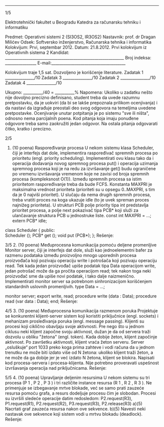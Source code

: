 --------------------------------------------------------------------------------


1/5 
 
Elektrotehnički fakultet u Beogradu 
Katedra za računarsku tehniku i informatiku 
 
Predmet: Operativni sistemi 2 (SI3OS2, IR3OS2) 
Nastavnik: prof. dr Dragan Milićev 
Odsek: Softversko inženjerstvo, Računarska tehnika i informatika 
Kolokvijum: Prvi, septembar 2012. 
Datum: 21.8.2012. 
Prvi kolokvijum iz Operativnih sistema 2 
Kandidat: _____________________________________________________________ 
Broj indeksa: ________________  E-mail:______________________________________ 
 
Kolokvijum traje 1,5 sat. Dozvoljeno je korišćenje literature. 
Zadatak 1 _______________/10   Zadatak 3 _______________/10 
Zadatak 2 _______________/10   Zadatak 4 _______________/10 
 
Ukupno: __________/40 = __________% 
Napomena: Ukoliko u zadatku nešto nije dovoljno precizno definisano, student treba  da 
uvede razumnu pretpostavku, da je uokviri (da bi se lakše prepoznala prilikom ocenjivanja) i 
da  nastavi  da  izgrađuje  preostali  deo  svog  odgovora  na  temeljima  uvedene  pretpostavke. 
Ocenjivanje unutar potpitanja je po sistemu "sve ili ništa", odnosno  nema  parcijalnih  poena. 
Kod pitanja koja imaju ponuđene odgovore treba samo zaokružiti jedan  odgovor.  Na  ostala 
pitanja odgovarati čitko, kratko i precizno. 
 

2/5 
1. (10 poena) Raspoređivanje procesa 
U  nekom  sistemu  klasa Scheduler,  čiji  je  interfejs  dat  dole,  implementira  raspoređivač 
spremnih procesa po prioritetu (engl. priority scheduling). Implementirati ovu klasu tako da i 
operacija  dodavanja  novog  spremnog  procesa put() i  operacija  uzimanja  spremnog  procesa 
koji je na redu za izvršavanje get() budu ograničene po vremenu izvršavanja vremenom koje 
ne zavisi od broja spremnih procesa (kompleksnost O(1)). Između spremnih procesa sa istim 
prioritetom raspoređivanje treba da bude FCFS. Konstanta MAXPRI je  maksimalna  vrednost 
prioriteta (prioriteti su u opsegu 0..MAXPRI, s tim da je 0 najviši prioritet). U slučaju da nema 
drugih spremnih procesa, treba vratiti proces na koga ukazuje idle (to je uvek spreman proces 
najnižeg prioriteta). U  strukturi PCB polje priority tipa int predstavlja  prioritet procesa,  a 
polje next pokazivač tipa PCB* koji služi za ulančavanje struktura PCB u jednostruke liste. 
const int MAXPRI = ...; 
extern PCB* idle; 
 
class Scheduler { 
public:  
  Scheduler (); 
  PCB* get (); 
  void put (PCB*); 
}; 
Rešenje: 
 

3/5 
2. (10 poena) Međuprocesna komunikacija pomoću deljene promenljive 
Monitor server, čiji je interfejs dat dole, služi kao jednoelementni bafer za razmenu podataka 
između proizvoljno mnogo uporednih procesa proizvođača koji pozivaju operaciju write i 
potrošača koji pozivaju operaciju read.  Tek  kada  jedan proizvođač upiše podatak tipa Data 
operacijom write, jedan potrošač može da ga pročita operacijom read;  tek  nakon  toga neki 
proizvođač  sme  da  upiše  novi  podatak,  i  tako  dalje  naizmenično.  Implementirati  monitor 
server sa potrebnom sinhronizacijom korišćenjem standardnih uslovnih promenljivih. 
type Data = ...; 
 
monitor server; 
  export write, read; 
  procedure write (data : Data); 
  procedure read (var data : Data); 
end; 
Rešenje: 
 

4/5 
3. (10 poena) Međuprocesna komunikacija razmenom poruka 
Projektuje  se  konkurentni  klijent-server  sistem  koji  koristiti  priključnice  (engl. sockets)  i 
mehanizam prosleđivanja poruka (engl. message  passing). Klijenti su procesi koji ciklično 
obavljaju svoje aktivnosti. Pre nego što u jednom ciklusu neki klijent započne svoju aktivnost, 
dužan je da od servera traži dozvolu u obliku "žetona" (engl. token). Kada dobije žeton, klijent 
započinje aktivnost. Po završetku aktivnosti, klijent vraća žeton serveru. Server „osluškuje“ 
port  1033  preko  koga  prima  zahteve  i vodi računa da u jednom trenutku ne može biti izdato 
više od N žetona: ukoliko klijent traži žeton, a ne može da ga dobije jer je već izdato N 
žetona,  klijent  se  blokira.  Napisati kod  procesa-servera  i  procesa-klijenta.  Nije  potrebno 
proveravati uspešnost izvršavanja operacija nad priključnicama. 
Rešenje: 
 

5/5 
4. (10 poena) Upravljanje deljenim resursima 
U  nekom  sistemu  su  tri  procesa  (P
1
, P
2
, P
3
) i tri različite instance resursa (R
1
, R
2
, R
3
). Ne 
primenjuje se izbegavanje mrtve blokade, već se samo prati zauzeće resursa pomoću grafa, a 
resurs  dodeljuje  procesu  čim  je  slobodan.   Procesi  su  izvršili  sledeće  operacije   datim 
redosledom: 
P2.request(R3), P1.request(R1), P2.request(R2), P3.request(R3), P2.release(R3) 
a)(5) Nacrtati graf zauzeća resursa nakon ove sekvence. 
b)(5) Navesti neki nastavak ove sekvence koji sistem vodi u mrtvu blokadu (deadlock). 
Rešenje: 
 